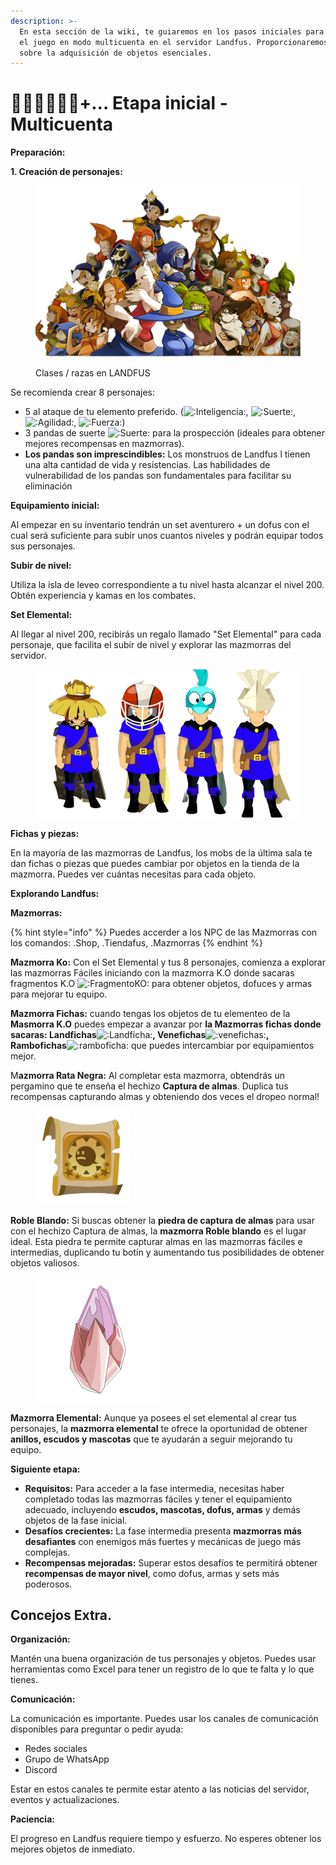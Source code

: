 ```yaml
---
description: >-
  En esta sección de la wiki, te guiaremos en los pasos iniciales para iniciar
  el juego en modo multicuenta en el servidor Landfus. Proporcionaremos detalles
  sobre la adquisición de objetos esenciales.
---
```


# 🧙🏻‍♂️🧙🏽‍♂️+... Etapa inicial -Multicuenta

**Preparación:**

**1. Creación de personajes:**

<figure><img src="../../.gitbook/assets/1-removebg-preview (3) (1) (1).png" alt=""><figcaption><p>Clases / razas en LANDFUS</p></figcaption></figure>

Se recomienda crear 8 personajes:

* 5 al ataque de tu elemento preferido. (<img src="https://cdn.discordapp.com/emojis/1215752783072985169.webp?size=96&#x26;quality=lossless" alt=":Inteligencia:" data-size="line">, <img src="https://cdn.discordapp.com/emojis/1215752981400784986.webp?size=96&#x26;quality=lossless" alt=":Suerte:" data-size="line">, <img src="https://cdn.discordapp.com/emojis/1215752778098671636.webp?size=96&#x26;quality=lossless" alt=":Agilidad:" data-size="line">, <img src="https://cdn.discordapp.com/emojis/1215752779654500402.webp?size=96&#x26;quality=lossless" alt=":Fuerza:" data-size="line">)
* 3 pandas de suerte <img src="https://cdn.discordapp.com/emojis/1215752981400784986.webp?size=96&#x26;quality=lossless" alt=":Suerte:" data-size="line"> para la prospección (ideales para obtener mejores recompensas en mazmorras).&#x20;
* **Los pandas son imprescindibles:** Los monstruos de Landfus l tienen una alta cantidad de vida y resistencias. Las habilidades de vulnerabilidad de los pandas son fundamentales para facilitar su eliminación

**Equipamiento inicial:**

Al empezar en su inventario tendrán un set aventurero + un dofus con el cual será suficiente para subir unos cuantos niveles y podrán equipar todos sus personajes.

**Subir de nivel:**

Utiliza la isla de leveo correspondiente a tu nivel hasta alcanzar el nivel 200. Obtén experiencia y kamas en los combates.

**Set Elemental:**

Al llegar al nivel 200, recibirás un regalo llamado "Set Elemental" para cada personaje, que facilita el subir de nivel y explorar las mazmorras del servidor.

<figure><img src="../../.gitbook/assets/image (26).png" alt=""><figcaption></figcaption></figure>

**Fichas y piezas:**

En la mayoría de las mazmorras de Landfus, los mobs de la última sala te dan fichas o piezas que puedes cambiar por objetos en la tienda de la mazmorra. Puedes ver cuántas necesitas para cada objeto.

**Explorando Landfus:**

&#x20;**Mazmorras:**

{% hint style="info" %}
Puedes accerder a los NPC de las Mazmorras con los comandos: .Shop, .Tiendafus, .Mazmorras
{% endhint %}

**Mazmorra Ko:** Con el Set Elemental y tus 8 personajes, comienza a explorar las mazmorras Fáciles iniciando con la mazmorra K.O donde sacaras fragmentos K.O ![:FragmentoKO:](https://cdn.discordapp.com/emojis/1215739697180180542.webp?size=96\&quality=lossless)  para obtener objetos, dofuces y armas  para mejorar tu equipo.

**Mazmorra Fichas:** cuando tengas los objetos de tu elementeo de la **Masmorra K.O** puedes empezar a avanzar por **la Mazmorras fichas donde sacaras: Landfichas**<img src="https://cdn.discordapp.com/emojis/1218740715895525526.webp?size=96&#x26;quality=lossless" alt=":Landficha:" data-size="line">**, Venefichas**<img src="https://cdn.discordapp.com/emojis/1218745164047319070.webp?size=96&#x26;quality=lossless" alt=":venefichas:" data-size="line">**, Rambofichas**<img src="https://cdn.discordapp.com/emojis/1218735351531573338.webp?size=96&#x26;quality=lossless" alt=":ramboficha:" data-size="line"> que puedes intercambiar por equipamientos mejor.&#x20;

&#x20;M**azmorra Rata Negra:** Al completar esta mazmorra, obtendrás un pergamino que te enseña el hechizo **Captura de almas**. Duplica tus recompensas capturando almas y obteniendo dos veces el dropeo normal!

<figure><img src="../../.gitbook/assets/image (2) (1).png" alt="" width="150"><figcaption></figcaption></figure>

**Roble Blando:** Si buscas obtener la **piedra de captura de almas** para usar con el hechizo Captura de almas, la **mazmorra Roble blando** es el lugar ideal. Esta piedra te permite capturar almas en las mazmorras fáciles e intermedias, duplicando tu botín y aumentando tus posibilidades de obtener objetos valiosos.

<figure><img src="../../.gitbook/assets/image (3) (1).png" alt=""><figcaption></figcaption></figure>

**Mazmorra Elemental:** Aunque ya posees el set elemental al crear tus personajes, la **mazmorra elemental** te ofrece la oportunidad de obtener **anillos, escudos y mascotas** que te ayudarán a seguir mejorando tu equipo.

**Siguiente etapa:**&#x20;

* **Requisitos:** Para acceder a la fase intermedia, necesitas haber completado todas las mazmorras fáciles y tener el equipamiento adecuado, incluyendo **escudos, mascotas, dofus, armas** y demás objetos de la fase inicial.
* **Desafíos crecientes:** La fase intermedia presenta **mazmorras más desafiantes** con enemigos más fuertes y mecánicas de juego más complejas.
* **Recompensas mejoradas:** Superar estos desafíos te permitirá obtener **recompensas de mayor nivel**, como dofus, armas y sets más poderosos.

## **Concejos Extra.**

**Organización:**

Mantén una buena organización de tus personajes y objetos. Puedes usar herramientas como Excel para tener un registro de lo que te falta y lo que tienes.

**Comunicación:**

La comunicación es importante. Puedes usar los canales de comunicación disponibles para preguntar o pedir ayuda:

* Redes sociales
* Grupo de WhatsApp
* Discord

Estar en estos canales te permite estar atento a las noticias del servidor, eventos y actualizaciones.

**Paciencia:**

El progreso en Landfus requiere tiempo y esfuerzo. No esperes obtener los mejores objetos de inmediato.


